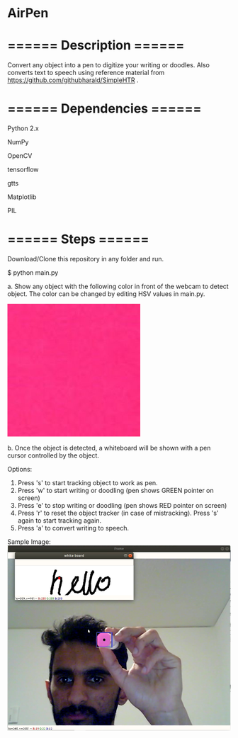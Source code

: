 # AirPen

# ====== Description ======

Convert any object into a pen to digitize your writing or doodles. Also converts text to speech using reference material from https://github.com/githubharald/SimpleHTR .


# ====== Dependencies ======
Python 2.x

NumPy

OpenCV

tensorflow

gtts

Matplotlib

PIL

# ====== Steps ======
Download/Clone this repository in any folder and run.

$ python main.py

a. Show any object with the following color in front of the webcam to detect object. The color can be changed by editing HSV values in main.py.

![alt text](https://raw.githubusercontent.com/TheTalkingNoodle/AirPen/master/pink.jpg)

b. Once the object is detected, a whiteboard will be shown with a pen cursor controlled by the object.

Options:
1. Press 's' to start tracking object to work as pen.
2. Press 'w' to start writing or doodling (pen shows GREEN pointer on screen)
3. Press 'e' to stop writing or doodling (pen shows RED pointer on screen)
4. Press 'r' to reset the object tracker (in case of mistracking). Press 's' again to start tracking again.
4. Press 'a' to convert writing to speech.

Sample Image:
![alt text](https://raw.githubusercontent.com/TheTalkingNoodle/AirPen/master/sample.png)
